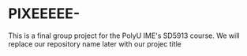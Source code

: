# PIXEEEEE-
This is a final group project for the PolyU IME's SD5913 course. We will replace our repository name later with our projec title
